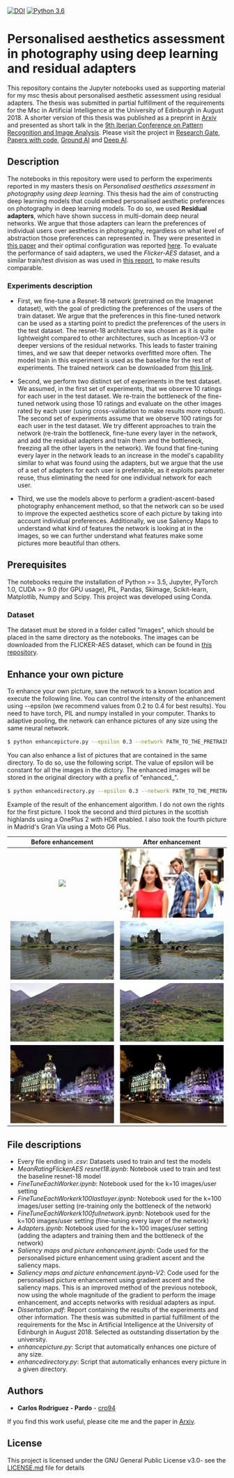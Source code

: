 [![DOI](https://zenodo.org/badge/148035757.svg)](https://zenodo.org/badge/latestdoi/148035757)
[![Python 3.6](https://img.shields.io/badge/python-3.6-blue.svg)](https://www.python.org/downloads/release/python-360/)


# Personalised aesthetics assessment in photography using deep learning and residual adapters
This repository contains the Jupyter notebooks used as supporting material for my msc thesis about personalised aesthetic assessment using residual adapters. The thesis was submitted in partial fulfillment of the requirements for the Msc in Artificial Intelligence at the University of Edinburgh in August 2018. A shorter version of this thesis was published as a preprint in [Arxiv](https://arxiv.org/abs/1907.03802) and presented as short talk in the [9th Iberian Conference on Pattern Recognition and Image Analysis](http://www.ibpria.org/2019/). Please visit the project in [Research Gate](https://www.researchgate.net/publication/335968544_Personalised_Aesthetics_with_Residual_Adapters), [Papers with code](https://paperswithcode.com/paper/personalised-aesthetics-with-residual), [Ground AI](https://www.groundai.com/project/personalised-aesthetics-with-residual-adapters/) and [Deep AI](https://deepai.org/publication/personalised-aesthetics-with-residual-adapters).

## Description

The notebooks in this repository were used to perform the experiments reported in my masters thesis on *Personalised aesthetics assessment in photography using deep learning*. This thesis had the aim of constructing deep learning models that could embed personalised aesthetic preferences on photography in deep learning models. To do so, we used **Residual adapters**, which have shown success in multi-domain deep neural networks. We argue that those adapters can learn the preferences of individual users over aesthetics in photography, regardless on what level of abstraction those preferences can represented in. They were presented in [this paper](http://homepages.inf.ed.ac.uk/hbilen/assets/pdf/Rebuffi17.pdf) and their optimal configuration was reported [here](http://homepages.inf.ed.ac.uk/hbilen/assets/pdf/Rebuffi18.pdf). To evaluate the performance of said adapters, we used the *Flicker-AES* dataset, and a similar train/test division as was used in [this report](http://users.eecs.northwestern.edu/~xsh835/assets/iccv2017_personalizedaesthetics.pdf), to make results comparable. 

### Experiments description

* First, we fine-tune a Resnet-18 network (pretrained on the Imagenet dataset), with the goal of predicting the preferences of the users of the train dataset. We argue that the preferences in this fine-tuned network can be used as a starting point to predict the preferences of the users in the test dataset. The resnet-18 architecture was chosen as it is quite lightweight compared to other architectures, such as Inception-V3 or deeper versions of the residual networks. This leads to faster training times, and we saw that deeper networks overfitted more often. The model train in this experiment is used as the baseline for the rest of experiments. The trained network can be downloaded from [this link](https://drive.google.com/file/d/1030lZOL43_tWl0j8fXpzKO965ll1aQRj/view?usp=sharing).

* Second, we perform two distinct set of experiments in the test dataset. We assumed, in the first set of experiments, that we observe 10 ratings for each user in the test dataset. We re-train the bottleneck of the fine-tuned network using those 10 ratings and evaluate on the other images rated by each user (using cross-validation to make results more robust). The second set of experiments assume that we observe 100 ratings for each user in the test dataset. We try different approaches to train the network (re-train the bottleneck, fine-tune every layer in the network, and add the residual adapters and train them and the bottleneck, freezing all the other layers in the network). We found that fine-tuning every layer in the network leads to an increase in the model's capability similar to what was found using the adapters, but we argue that the use of a set of adapters for each user is preferrable, as it exploits parameter reuse, thus eliminating the need for one individual network for each user. 

* Third, we use the models above to perform a gradient-ascent-based photography enhancement method, so that the network can so be used to improve the expected aesthetics score of each picture by taking into account individual preferences. Additionally, we use Saliency Maps to understand what kind of features the network is looking at in the images, so we can further understand what features make some pictures more beautiful than others.

## Prerequisites
The notebooks require the installation of Python >= 3.5, Jupyter, PyTorch 1.0, CUDA >= 9.0 (for GPU usage), PIL, Pandas, Skimage, Scikit-learn, Matplotlib, Numpy and Scipy. This project was developed using Conda.

### Dataset

The dataset must be stored in a folder called "Images", which should be placed in the same directory as the notebooks. The images can be downloaded from the FLICKER-AES dataset, which can be found in [this repository](https://github.com/alanspike/personalizedImageAesthetics).

## Enhance your own picture
To enhance your own picture, save the network to a known location and execute the following line. You can control the intensity of the enhancement using --epsilon (we recommend values from 0.2 to 0.4 for best results). You need to have torch, PIL and numpy installed in your computer. Thanks to adaptive pooling, the network can enhance pictures of any size using the same neural network. 

```bash
$ python enhancepicture.py --epsilon 0.3 --network PATH_TO_THE_PRETRAINED_NETWORK --inputimage PATH_TO_YOUR_INPUT_IMAGE --outputimage DESIRED_PATH_FOR_THE_ENHANCED_PICTURE 
```

You can also enhance a list of pictures that are contained in the same directory. To do so, use the following script. The value of epsilon will be constant for all the images in the dictory. The enhanced images will be stored in the original directory with a prefix of "enhanced_". 

```bash
$ python enhancedirectory.py --epsilon 0.3 --network PATH_TO_THE_PRETRAINED_NETWORK --inputdirectory PATH_TO_YOUR_INPUT_DIRECTORY
``` 
Example of the result of the enhancement algorithm. I do not own the rights for the first picture. I took the second and third pictures  in the scottish highlands using a OnePlus 2 with HDR enabled. I also took the fourth picture in Madrid's Gran Vía using a Moto G6 Plus. 

Before enhancement         |  After enhancement
:-------------------------:|:-------------------------:
![](gettyimages-493656728.jpg)  |  ![](output.jpg)
![](IMG_20180818_131519.jpg)  |  ![](out1.jpg)
![](IMG_20180818_151222.jpg)  |  ![](out3.jpg)
![](IMG_d19xs3.jpg)  |  ![](out9.jpg)
## File descriptions

 * Every file ending in *.csv*: Datasets used to train and test the models
 * *MeanRatingFlickerAES resnet18.ipynb*: Notebook used to train and test the baseline resnet-18 model
 * *FineTuneEachWorker.ipynb*: Notebook used for the k=10 images/user setting
 * *FineTuneEachWorkerk100lastlayer.ipynb*: Notebook used for the k=100 images/user setting (re-training only the bottleneck of the network)
 * *FineTuneEachWorkerk100fullnetwork.ipynb*: Notebook used for the k=100 images/user setting (fine-tuning every layer of the network)
 * *Adapters.ipynb*:  Notebook used for the k=100 images/user setting (adding the adapters and training them and the bottleneck of the network)
 * *Saliency maps and picture enhancement.ipynb*: Code used for the personalised picture enhancement using gradient ascent and the saliency maps.
 * *Saliency maps and picture enhancement.ipynb-V2*: Code used for the personalised picture enhancement using gradient ascent and the saliency maps. This is an improved method of the previous notebook, now using the whole magnitude of the gradient to perform the image enhancement, and accepts networks with residual adapters as input.
 * *Dissertation.pdf*: Report containing the results of the experiments and other information. The thesis was submitted in partial fulfillment of the requirements for the Msc in Artificial Intelligence at the University of Edinburgh in August 2018. Selected as outstanding dissertation by the university.
 * *enhancepicture.py*: Script that automatically enhances one picture of any size. 
 * *enhancedirectory.py*: Script that automatically enhances every picture in a given directory.

  
## Authors

* **Carlos Rodríguez - Pardo** - [crp94](https://github.com/crp94)

If you find this work useful, please cite me and the paper in [Arxiv](https://arxiv.org/abs/1907.03802).

## License

This project is licensed under the GNU General Public License v3.0- see the [LICENSE.md](LICENSE.md) file for details
